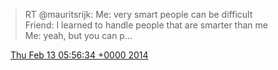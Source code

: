> RT @mauritsrijk: Me: very smart people can be difficult  
> Friend: I learned to handle people that are smarter than me  
> Me: yeah, but you can p…

<img src="../../media/tweet.ico" width="12" /> [Thu Feb 13 05:56:34 +0000 2014](https://twitter.com/DromerDenker/status/433842112522911745)
